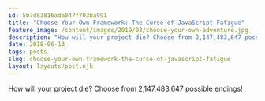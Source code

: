 ```yaml
---
id: 5b7d83816ada047f703ba991
title: "Choose Your Own Framework: The Curse of JavaScript Fatigue"
feature_image: /content/images/2019/03/choose-your-own-adventure.jpg
description: "How will your project die? Choose from 2,147,483,647 possible endings!"
date: 2018-06-13
tags: posts
slug: choose-your-own-framework-the-curse-of-javascript-fatigue
layout: layouts/post.njk
---
```


How will your project die? Choose from 2,147,483,647 possible endings!

